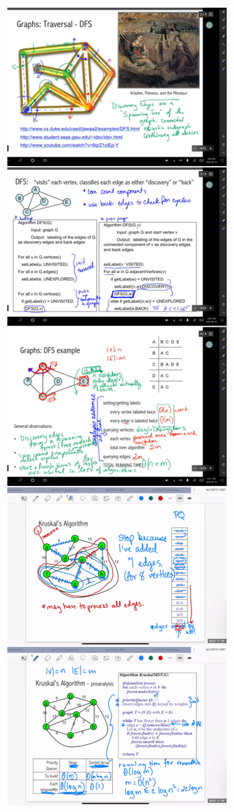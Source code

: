 ![](media/20221201090544.png)  
![](media/20221201090816.png)  
![](media/20221201091342.png)  
![](media/20221201095508.png)  
![](media/20221201100037.png)  
